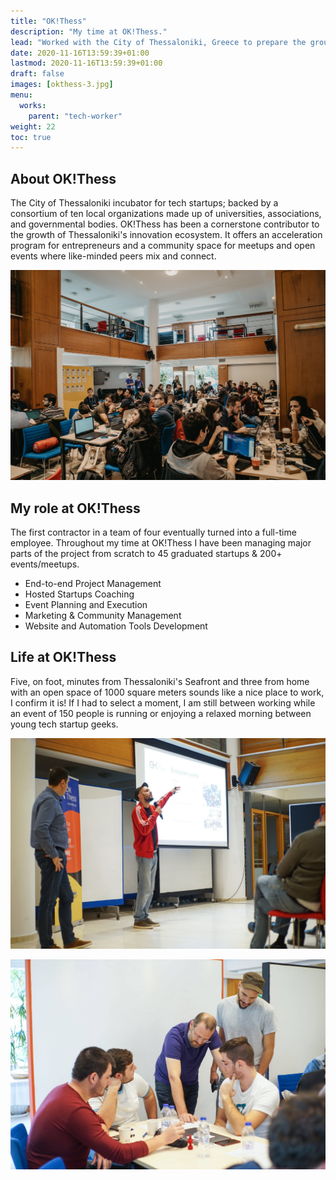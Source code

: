 ```yaml
---
title: "OK!Thess"
description: "My time at OK!Thess."
lead: "Worked with the City of Thessaloniki, Greece to prepare the ground for a prolific startup ecosystem establishment."
date: 2020-11-16T13:59:39+01:00
lastmod: 2020-11-16T13:59:39+01:00
draft: false
images: [okthess-3.jpg]
menu:
  works:
    parent: "tech-worker"
weight: 22
toc: true
---
```


## About OK!Thess

The City of Thessaloniki incubator for tech startups; backed by a consortium of ten local organizations made up of universities, associations, and governmental bodies. OK!Thess has been a cornerstone contributor to the growth of Thessaloniki's innovation ecosystem. It offers an acceleration program for entrepreneurs and a community space for meetups and open events where like-minded peers mix and connect.

![Hackathon at OK!Thess](okthess-3.jpg "Hackathon at OK!Thess")

## My role at OK!Thess

The first contractor in a team of four eventually turned into a full-time employee. Throughout my time at OK!Thess I have been managing major parts of the project from scratch to 45 graduated startups & 200+ events/meetups.

* End-to-end Project Management
* Hosted Startups Coaching
* Event Planning and Execution
* Marketing & Community Management
* Website and Automation Tools Development

## Life at OK!Thess

Five, on foot, minutes from Thessaloniki's Seafront and three from home with an open space of 1000 square meters sounds like a nice place to work, I confirm it is! If I had to select a moment, I am still between working while an event of 150 people is running or enjoying a relaxed morning between young tech startup geeks.

![Presenting our Events](okthess-1.jpg "Community Events Presentation")

![Mentoring new Teams](okthess-2.jpg "Mentoring Young Startups")
